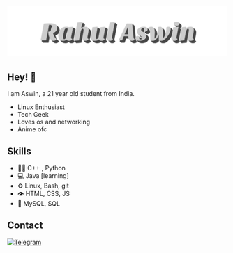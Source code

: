 <h1 align="center">
  <img src="https://raw.githubusercontent.com/ashzero2/ashzero2/main/Rahul%20Aswin.svg" />
</h1>

## Hey! 👋
I am Aswin, a 21 year old student from India.

- Linux Enthusiast
- Tech Geek
- Loves os and networking
- Anime ofc

## Skills
- 👨‍💻 C++ , Python
- 💻 Java [learning]
- ⚙️ Linux, Bash, git
- 👁️ HTML, CSS, JS
- 💽 MySQL, SQL

## Contact
 [![Telegram](https://img.shields.io/badge/Telegram-2CA5E0?style=for-the-badge&logo=telegram&logoColor=white)](https://t.me/park_mujin)
